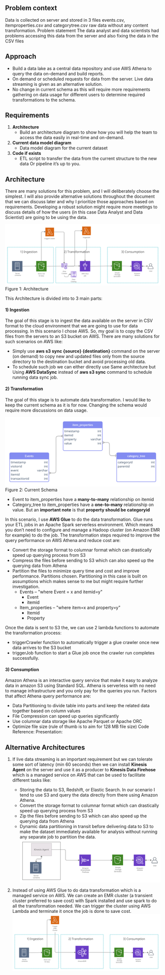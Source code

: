 ## Problem context
Data is collected on server and stored in 3 files events.csv, itemproperties.csv and categorytree.csv raw data without any content transformation.
Problem statement
The data analyst and data scientists had problems accessing this data from the server and also fixing the data in the CSV files
## Approach
-	Build a data lake as a central data repository and use AWS Athena to query the data on-demand and build reports.
-	On demand or scheduled requests for data from the server. Live data streaming is given as an alternative solution.
-	No change in current schema as this will require more requirements gathering on data usage for different users to determine required transformations to the schema.
## Requirements
1.	**Architecture**
    - Build an architecture diagram to show how you will help the team to access the data easily in real-time and on-demand.
2.	**Current data model diagram**
    - Data model diagram for the current dataset
3.	**Code if exists**
    - ETL script to transfer the data from the current structure to the new data Or pipeline it’s up to you.
## Architecture
There are many solutions for this problem, and I will deliberately choose the simplest. I will also provide alternative solutions throughout the document that we can discuss later and why I prioritize those approaches based on requirements. Developing a robust solution might require more meetings to discuss details of how the users (in this case Data Analyst and Data Scientist) are going to be using the data.  


![Alt text](images/architecture.png?raw=true "Title")
Figure 1: Architecture



This Architecture is divided into to 3 main parts:
#### 1)	Ingestion
The goal of this stage is to ingest the data available on the server in CSV format to the cloud environment that we are going to use for data processing. In this scenario I chose AWS. So, my goal is to copy the CSV files from the servers to an S3 bucket on AWS. There are many solutions for such scenarios on AWS like:
-	Simply use **aws s3 sync {source} {destination}** command on the server (on demand) to copy new and updated files only from the source directory to the destination bucket and avoid processing old data.
-	To schedule such job we can either directly use Same architecture but Using **AWS DataSync** instead of **aws s3 sync** command to schedule running data sync job.

#### 2)	Transformation
The goal of this stage is to automate data transformation. I would like to keep the current schema as it is for now. Changing the schema would require more discussions on data usage.





![Alt text](images/db.png?raw=true "Title")
Figure 2: Current Schema
 

- Event to item_properties have a **many-to-many** relationship on itemid
- Category_tree to item_properties have a **one-to-many** relationship on value. But an **important note** is that **property should be categoryid**


In this scenario, I use **AWS Glue** to do the data transformation. Glue runs your ETL jobs in an Apache Spark serverless environment. Which means you don’t need to configure and manage a Hadoop cluster (on Amazon EMR for example) to do the job. The transformation steps required to improve the query performance on AWS Athena and reduce cost are:
- Convert the storage format to columnar format which can drastically speed up querying process from S3
- Compress the files before sending to S3 which can also speed up the querying data from Athena
- Partition the files to minimize query time and cost and improve performance. Partitions chosen. Partitioning in this case is built on assumptions which makes sense  to me but might require further investigation.
    * Events – "where Event = x and itemid=y"
    	- Event
        - itemid
    * Item_properties – "where item=x and property=y"
        - Itemid
        - Property


Once the data is sent to S3 the, we can use 2 lambda functions to automate the transformation process:
-	triggerCrawler function to automatically trigger a glue crawler once new data arrives to the S3 bucket
-	triggerJob function to start a Glue job once the crawler run completes successfully.

#### 3)	Consumption
Amazon Athena is an interactive query service that make it easy to analyze data in amazon S3 using Standard SQL. Athena is serverless with no need to manage infrastructure and you only pay for the queries you run. Factors that affect Athena query performance are:
-	Data Partitioning to divide table into parts and keep the related data together based on column values
-	File Compression can speed up queries significantly
-	Use columnar data storage like Apache Parquet or Apache ORC
-	Optimize file size (rule of thumb is to aim for 128 MB file size)
Code Reference: <github repo>
Presentation: <link>

## Alternative Architectures
1.	If live data streaming is an important requirement but we can tolerate some sort of latency (min 60 seconds) then we can install **Kinesis Agent** on the server and use it as a producer to **Kinesis Data Firehose** which is a managed service on AWS that can be used to facilitate different tasks like:
    -	Storing the data to S3, Redshift, or Elastic Search. In our scenario I tend to use S3 and query the data directly from there using Amazon Athena.
    -	Convert the storage format to columnar format which can drastically speed up querying process from S3
    -	Zip the files before sending to S3 which can also speed up the querying data from Athena
    -	Dynamic data partitioning in transit before delivering data to S3 to make the dataset immediately available for analysis without running any separate job to partition the data. 
![Alt text](images/Firehose.png?raw=true "Title")

2. Instead of using AWS Glue to do data transformation which is a managed service on AWS. We can create an EMR cluster (a transient cluster preferred to save cost) with Spark installed and use spark to do all the transformation needed. We can trigger the cluster using AWS Lambda and terminate it once the job is done to save cost.
![Alt text](images/EMR.png?raw=true "Title")
